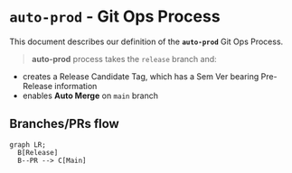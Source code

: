 # `auto-prod` - Git Ops Process

This document describes our definition of the **`auto-prod`** Git Ops Process.

> **auto-prod** process takes the `release` branch and:
- creates a Release Candidate Tag, which has a Sem Ver bearing Pre-Release information
- enables **Auto Merge** on `main` branch


## Branches/PRs flow
```mermaid
graph LR;
  B[Release]
  B--PR --> C[Main]
```

